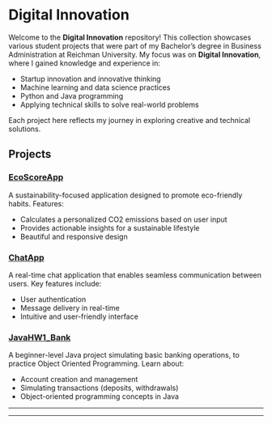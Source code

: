 # Digital Innovation

Welcome to the **Digital Innovation** repository! 
This collection showcases various student projects that were part of my Bachelor’s degree in Business Administration at Reichman University.
My focus was on **Digital Innovation**, where I gained knowledge and experience in:
- Startup innovation and innovative thinking
- Machine learning and data science practices
- Python and Java programming
- Applying technical skills to solve real-world problems

Each project here reflects my journey in exploring creative and technical solutions.

## Projects

### [EcoScoreApp](https://github.com/gabrielmazor/Digital-Innovation/tree/master/EcoScoreApp)
A sustainability-focused application designed to promote eco-friendly habits. Features:
- Calculates a personalized CO2 emissions based on user input
- Provides actionable insights for a sustainable lifestyle
- Beautiful and responsive design

### [ChatApp](https://github.com/gabrielmazor/Digital-Innovation/tree/master/ChatApp)
A real-time chat application that enables seamless communication between users. Key features include:
- User authentication
- Message delivery in real-time
- Intuitive and user-friendly interface

### [JavaHW1_Bank](https://github.com/gabrielmazor/Digital-Innovation/tree/master/JavaHW1_Bank)
A beginner-level Java project simulating basic banking operations, to practice Object Oriented Programming.
Learn about:
- Account creation and management
- Simulating transactions (deposits, withdrawals)
- Object-oriented programming concepts in Java

<hr><hr>
